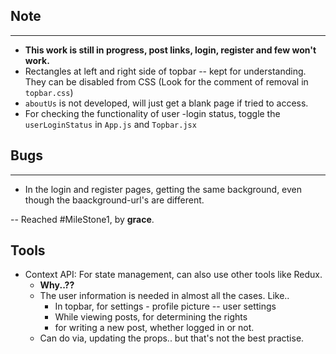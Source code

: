 ## Note

---

- **This work is still in progress, post links, login, register and few won't work.**
- Rectangles at left and right side of topbar -- kept for understanding. They can be disabled from CSS (Look for the comment of removal in `topbar.css`)
- `aboutUs` is not developed, will just get a blank page if tried to access.
- For checking the functionality of user -login status, toggle the `userLoginStatus` in `App.js` and `Topbar.jsx`

## Bugs

---

- In the login and register pages, getting the same background, even though the baackground-url's are different.

-- Reached #MileStone1, by **grace**.

## Tools

- Context API: For state management, can also use other tools like Redux.
  - **Why..??**
  - The user information is needed in almost all the cases. Like..
    - In topbar, for settings - profile picture -- user settings
    - While viewing posts, for determining the rights
    - for writing a new post, whether logged in or not.
  - Can do via, updating the props.. but that's not the best practise.

